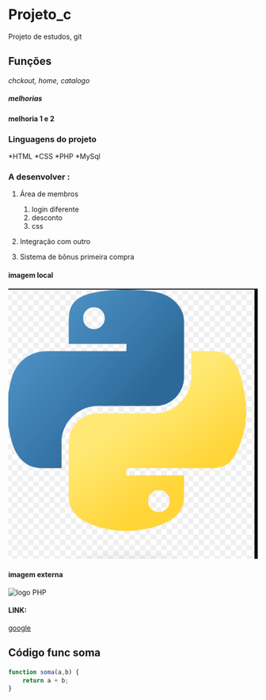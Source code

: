# **Projeto_c**
Projeto de estudos, git 
## Funções 
*chckout, home, catalogo*
##### melhorias
**melhoria 1 e 2**

### Linguagens do projeto

*HTML
*CSS
*PHP
*MySql

### A desenvolver :

1. Área de membros
    1. login diferente 
    2. desconto 
    3. css

2. Integração com outro
3. Sistema de bõnus primeira compra


#### imagem local 

![Lofgo do Python](img/image.png)

#### imagem externa 
![logo PHP](https://upload.wikimedia.org/wikipedia/commons/2/27/PHP-logo.svg)

#### LINK:
[google](https://www.google.com.br/maps/preview)

## Código func soma

```javascript
function soma(a,b) {
    return a + b;
}
```